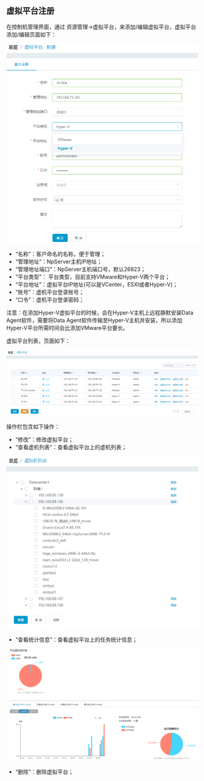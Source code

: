 ## 虚拟平台注册

在控制机管理界面，通过 资源管理-&gt;虚拟平台，来添加/编辑虚拟平台，虚拟平台添加/编辑页面如下：

![说明: 1](/assets/V7.220190628131009.png)

*   “名称”：客户命名的名称，便于管理；
*   “管理地址”：NpServer主机IP地址；
*   “管理地址端口”：NpServer主机端口号，默认26823；
*   “平台类型”： 平台类型，目前支持VMware和Hyper-V两个平台；
*   “平台地址”：虚拟平台IP地址(可以是VCenter，ESXI或者Hyper-V)；
*   “账号”：虚机平台登录账号；
*   “口令”：虚机平台登录密码；

注意：在添加Hyper-V虚拟平台的时候，会在Hyper-V主机上远程静默安装Data Agent软件，需要将Data Agent软件传输至Hyper-V主机并安装，所以添加Hyper-V平台所需时间会比添加VMware平台要长。

虚拟平台列表，页面如下：

![说明: 3](/assets/V7.220190628130840.png)

操作栏包含如下操作：

*   “修改”：修改虚拟平台；
*   “查看虚机列表”：查看虚拟平台上的虚机列表；

![说明: 3](/assets/V7.220190628132048.png)

*   “查看统计信息”：查看虚拟平台上的任务统计信息；

![说明: 3](/assets/V7.020190108175643.png)

*   “删除”：删除虚拟平台；